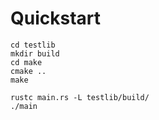 # Quickstart

    cd testlib
    mkdir build
    cd make
    cmake ..
    make

    rustc main.rs -L testlib/build/
    ./main
